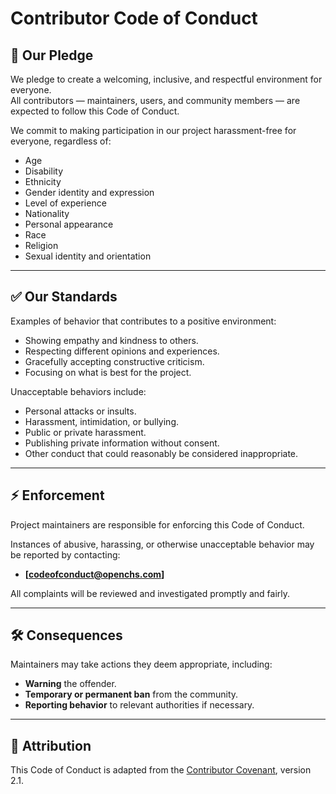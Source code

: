 # Contributor Code of Conduct

## 📜 Our Pledge
We pledge to create a welcoming, inclusive, and respectful environment for everyone.  
All contributors — maintainers, users, and community members — are expected to follow this Code of Conduct.

We commit to making participation in our project harassment-free for everyone, regardless of:
- Age
- Disability
- Ethnicity
- Gender identity and expression
- Level of experience
- Nationality
- Personal appearance
- Race
- Religion
- Sexual identity and orientation

---

## ✅ Our Standards
Examples of behavior that contributes to a positive environment:
- Showing empathy and kindness to others.
- Respecting different opinions and experiences.
- Gracefully accepting constructive criticism.
- Focusing on what is best for the project.

Unacceptable behaviors include:
- Personal attacks or insults.
- Harassment, intimidation, or bullying.
- Public or private harassment.
- Publishing private information without consent.
- Other conduct that could reasonably be considered inappropriate.

---

## ⚡ Enforcement
Project maintainers are responsible for enforcing this Code of Conduct.

Instances of abusive, harassing, or otherwise unacceptable behavior may be reported by contacting:
- **[codeofconduct@openchs.com]**

All complaints will be reviewed and investigated promptly and fairly.

---

## 🛠️ Consequences
Maintainers may take actions they deem appropriate, including:
- **Warning** the offender.
- **Temporary or permanent ban** from the community.
- **Reporting behavior** to relevant authorities if necessary.

---

## 🧾 Attribution
This Code of Conduct is adapted from the [Contributor Covenant](https://www.contributor-covenant.org/), version 2.1.

